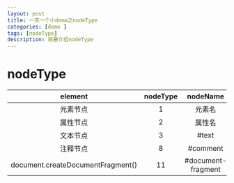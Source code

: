 ```yaml
---
layout: post
title: 一天一个小demo之nodeType
categories: [demo ]
tags: [nodeType]
description: 简要介绍nodeType
---
```

# nodeType


|element|nodeType|nodeName|nodeValue|
|:---:|:---:|:---:|:---:|
|元素节点|1|元素名|null|
|属性节点|2|属性名|属性值|
|文本节点|3| \#text|文本内容|
|注释节点|8|\#comment|注释内容|
|document.createDocumentFragment()|11|\#document-fragment|null|
